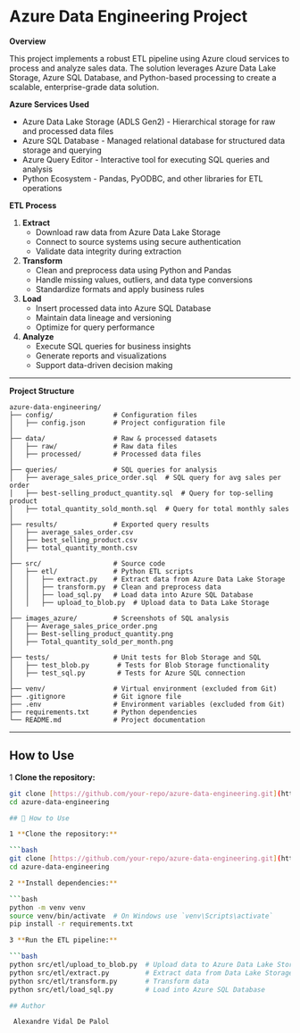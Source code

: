 # Azure Data Engineering Project

**Overview**

This project implements a robust ETL pipeline using Azure cloud services to process and analyze sales data. The solution leverages Azure Data Lake Storage, Azure SQL Database, and Python-based processing to create a scalable, enterprise-grade data solution.

**Azure Services Used**

* Azure Data Lake Storage (ADLS Gen2) - Hierarchical storage for raw and processed data files
* Azure SQL Database - Managed relational database for structured data storage and querying
* Azure Query Editor - Interactive tool for executing SQL queries and analysis
* Python Ecosystem - Pandas, PyODBC, and other libraries for ETL operations

**ETL Process**

1.  **Extract**
    * Download raw data from Azure Data Lake Storage
    * Connect to source systems using secure authentication
    * Validate data integrity during extraction
2.  **Transform**
    * Clean and preprocess data using Python and Pandas
    * Handle missing values, outliers, and data type conversions
    * Standardize formats and apply business rules
3.  **Load**
    * Insert processed data into Azure SQL Database
    * Maintain data lineage and versioning
    * Optimize for query performance
4.  **Analyze**
    * Execute SQL queries for business insights
    * Generate reports and visualizations
    * Support data-driven decision making

---

**Project Structure**

```
azure-data-engineering/
├── config/               # Configuration files
│   ├── config.json       # Project configuration file
│
├── data/                 # Raw & processed datasets
│   ├── raw/              # Raw data files
│   ├── processed/        # Processed data files
│
├── queries/              # SQL queries for analysis
│   ├── average_sales_price_order.sql  # SQL query for avg sales per order
│   ├── best-selling_product_quantity.sql  # Query for top-selling product
│   ├── total_quantity_sold_month.sql  # Query for total monthly sales
│
├── results/              # Exported query results
│   ├── average_sales_order.csv
│   ├── best_selling_product.csv
│   ├── total_quantity_month.csv
│
├── src/                  # Source code
│   ├── etl/              # Python ETL scripts
│   │   ├── extract.py    # Extract data from Azure Data Lake Storage
│   │   ├── transform.py  # Clean and preprocess data
│   │   ├── load_sql.py   # Load data into Azure SQL Database
│   │   ├── upload_to_blob.py  # Upload data to Data Lake Storage
│
├── images_azure/         # Screenshots of SQL analysis
│   ├── Average_sales_price_order.png
│   ├── Best-selling_product_quantity.png
│   ├── Total_quantity_sold_per_month.png
│
├── tests/                # Unit tests for Blob Storage and SQL
│   ├── test_blob.py       # Tests for Blob Storage functionality
│   ├── test_sql.py        # Tests for Azure SQL connection
│
├── venv/                 # Virtual environment (excluded from Git)
├── .gitignore            # Git ignore file
├── .env                  # Environment variables (excluded from Git)
├── requirements.txt      # Python dependencies
└── README.md             # Project documentation
```
---
##  How to Use

1️ **Clone the repository:**

```bash
git clone [https://github.com/your-repo/azure-data-engineering.git](https://github.com/your-repo/azure-data-engineering.git)
cd azure-data-engineering

## 📌 How to Use

1️ **Clone the repository:**

```bash
git clone [https://github.com/your-repo/azure-data-engineering.git](https://github.com/your-repo/azure-data-engineering.git)
cd azure-data-engineering

2️ **Install dependencies:**

```bash
python -m venv venv
source venv/bin/activate  # On Windows use `venv\Scripts\activate`
pip install -r requirements.txt

3️ **Run the ETL pipeline:**

```bash
python src/etl/upload_to_blob.py  # Upload data to Azure Data Lake Storage
python src/etl/extract.py         # Extract data from Data Lake Storage
python src/etl/transform.py       # Transform data
python src/etl/load_sql.py        # Load into Azure SQL Database

## Author

 Alexandre Vidal De Palol